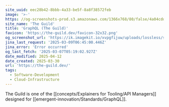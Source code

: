 ```yaml
---
site_uuid: eec28b42-8bbb-4a33-be5f-8a8f38572feb
image: '>-'
https: //og-screenshots-prod.s3.amazonaws.com/1366x768/80/false/4a04cddd65b445d32b4b899548f103e7911d22a16a2d8d1164c397b194eb02b3.jpeg
site_name: 'The Guild'
title: 'GraphQL (The Guild)'
favicon: 'https://the-guild.dev/favicon-32x32.png'
og_screenshot_url: 'https://ik.imagekit.io/xvpgfijuw/uploads/lossless/screenshots/20250604_The_Guild_og_screenshot.jpeg'
jina_last_request: '2025-03-09T06:45:00.446Z'
jina_error: 'Error occurred'
og_last_fetch: '2025-03-07T05:19:02.927Z'
date_modified: 2025-04-12
date_created: 2025-03-30
url: 'https://the-guild.dev/'
tags:
  - Software-Development
  - Cloud-Infrastructure
---
```


The Guild is one of the [[concepts/Explainers for Tooling/API Managers]] designed for [[emergent-innovation/Standards/GraphQL]].